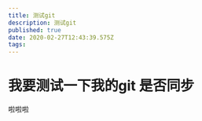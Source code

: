 ```yaml
---
title: 测试git
description: 测试git
published: true
date: 2020-02-27T12:43:39.575Z
tags: 
---
```


# 我要测试一下我的git 是否同步
啦啦啦